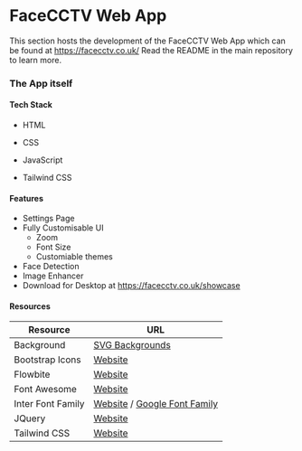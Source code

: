 # FaceCCTV Web App

This section hosts the development of the FaceCCTV Web App which can be found at https://facecctv.co.uk/ Read the README in the main repository to learn more.

### The App itself

#### Tech Stack

- HTML

- CSS

- JavaScript

- Tailwind CSS

#### Features

- Settings Page
- Fully Customisable UI
  - Zoom
  - Font Size
  - Customiable themes
- Face Detection
- Image Enhancer
- Download for Desktop at https://facecctv.co.uk/showcase

#### Resources

| Resource          | URL                                                                                               |
| ----------------- | ------------------------------------------------------------------------------------------------- |
| Background        | [SVG Backgrounds](https://www.svgbackgrounds.com)                                                 |
| Bootstrap Icons   | [Website](https://icons.getbootstrap.com)                                                         |
| Flowbite          | [Website](https://flowbite.com)                                                                   |
| Font Awesome      | [Website](https://fontawesome.com)                                                                |
| Inter Font Family | [Website](https://rsms.me/inter/) / [Google Font Family](https://fonts.google.com/specimen/Inter) |
| JQuery            | [Website](https://jquery.com)                                                                     |
| Tailwind CSS      | [Website](https://tailwindcss.com)                                                                |
